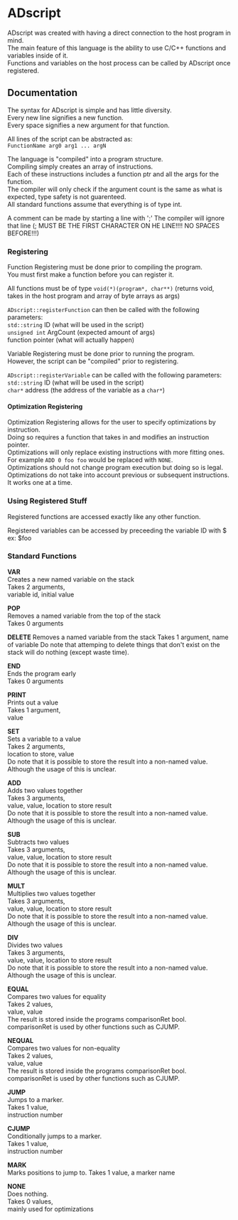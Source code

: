 # ADscript

ADscript was created with having a direct connection to the host program in mind.  
The main feature of this language is the ability to use C/C++ functions and variables inside of it.  
Functions and variables on the host process can be called by ADscript once registered.  

## Documentation

The syntax for ADscript is simple and has little diversity.  
Every new line signifies a new function.  
Every space signifies a new argument for that function.  

All lines of the script can be abstracted as:  
`FunctionName arg0 arg1 ... argN`  

The language is "compiled" into a program structure.  
Compiling simply creates an array of instructions.  
Each of these instructions includes a function ptr and all the args for the function.  
The compiler will only check if the argument count is the same as what is expected, type safety is not guarenteed.  
All standard functions assume that everything is of type int.  

A comment can be made by starting a line with ';'
The compiler will ignore that line (; MUST BE THE FIRST CHARACTER ON HE LINE!!!! NO SPACES BEFORE!!!)

### Registering

Function Registering must be done prior to compiling the program.  
You must first make a function before you can register it.  

All functions must be of type `void(*)(program*, char**)`
(returns void, takes in the host program and array of byte arrays as args)  

`ADscript::registerFunction` can then be called with the following parameters:  
`std::string` ID (what will be used in the script)  
`unsigned int` ArgCount (expected amount of args)  
function pointer (what will actually happen)  

Variable Registering must be done prior to running the program.  
However, the script can be "compiled" prior to registering.  

`ADscript::registerVariable` can be called with the following parameters:  
`std::string` ID (what will be used in the script)  
`char*` address (the address of the variable as a `char*`)  

#### Optimization Registering

Optimization Registering allows for the user to specify optimizations by instruction.  
Doing so requires a function that takes in and modifies an instruction pointer.  
Optimizations will only replace existing instructions with more fitting ones.  
For example `ADD 0 foo foo` would be replaced with `NONE`.  
Optimizations should not change program execution but doing so is legal.  
Optimizations do not take into account previous or subsequent instructions. It works one at a time.

### Using Registered Stuff

Registered functions are accessed exactly like any other function.  

Registered variables can be accessed by preceeding the variable ID with $  
ex: $foo  

### Standard Functions

**VAR**  
Creates a new named variable on the stack  
Takes 2 arguments,  
variable id, initial value  

**POP**  
Removes a named variable from the top of the stack  
Takes 0 arguments  

**DELETE**
Removes a named variable from the stack
Takes 1 argument,
name of variable
Do note that attemping to delete things that don't exist on the stack will do nothing (except waste time).

**END**  
Ends the program early  
Takes 0 arguments

**PRINT**  
Prints out a value   
Takes 1 argument,  
value

**SET**  
Sets a variable to a value  
Takes 2 arguments,  
location to store, value  
Do note that it is possible to store the result into a non-named value.  
Although the usage of this is unclear.

**ADD**  
Adds two values together  
Takes 3 arguments,  
value, value, location to store result  
Do note that it is possible to store the result into a non-named value.  
Although the usage of this is unclear.  

**SUB**  
Subtracts two values  
Takes 3 arguments,  
value, value, location to store result  
Do note that it is possible to store the result into a non-named value.  
Although the usage of this is unclear.

**MULT**  
Multiplies two values together  
Takes 3 arguments,  
value, value, location to store result  
Do note that it is possible to store the result into a non-named value.  
Although the usage of this is unclear.

**DIV**  
Divides two values  
Takes 3 arguments,  
value, value, location to store result  
Do note that it is possible to store the result into a non-named value.  
Although the usage of this is unclear.

**EQUAL**  
Compares two values for equality  
Takes 2 values,  
value, value  
The result is stored inside the programs comparisonRet bool.  
comparisonRet is used by other functions such as CJUMP.

**NEQUAL**  
Compares two values for non-equality  
Takes 2 values,  
value, value  
The result is stored inside the programs comparisonRet bool.  
comparisonRet is used by other functions such as CJUMP.

**JUMP**  
Jumps to a marker.  
Takes 1 value,  
instruction number

**CJUMP**  
Conditionally jumps to a marker.  
Takes 1 value,  
instruction number

**MARK**  
Marks positions to jump to.
Takes 1 value,
a marker name

**NONE**  
Does nothing.  
Takes 0 values,  
mainly used for optimizations
